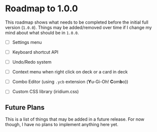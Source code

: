 # Roadmap to 1.0.0

This roadmap shows what needs to be completed before the initial full version (`1.0.0`). 
Things may be added/removed over time if I change my mind about what should be in `1.0.0`. 

- [ ] Settings menu
- [ ] Keyboard shortcut API
- [ ] Undo/Redo system
- [ ] Context menu when right click on deck or a card in deck
- [ ] Combo Editor (using `.ycb` extension (**Y**u-Gi-Oh! **C**om**b**o))
- [ ] Custom CSS library (iridium.css)


## Future Plans

This is a list of things that may be added in a future release.
For now though, I have no plans to implement anything here yet.
